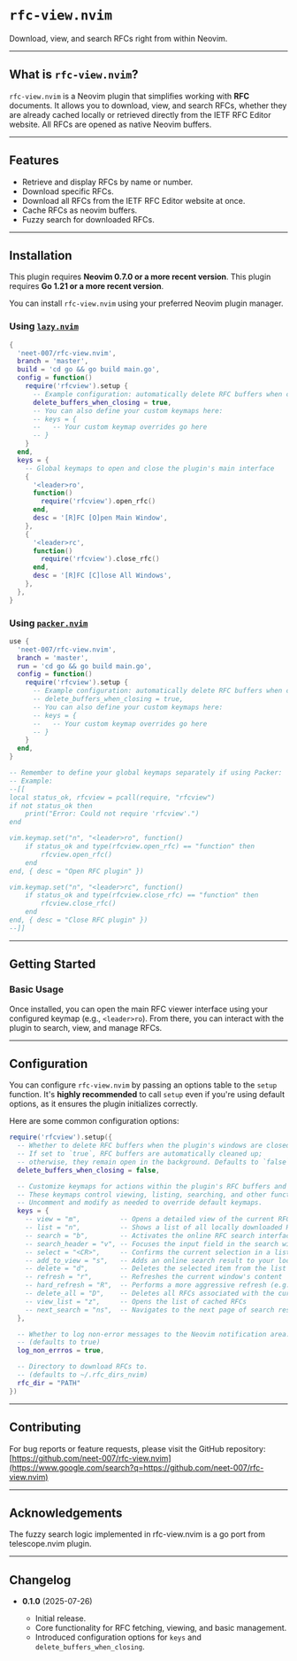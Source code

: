 # `rfc-view.nvim`

Download, view, and search RFCs right from within Neovim.

---

## What is `rfc-view.nvim`?

`rfc-view.nvim` is a Neovim plugin that simplifies working with **RFC** documents. It allows you to download, view, and search RFCs, whether they are already cached locally or retrieved directly from the IETF RFC Editor website. All RFCs are opened as native Neovim buffers.

---

## Features
* Retrieve and display RFCs by name or number.
* Download specific RFCs.
* Download all RFCs from the IETF RFC Editor website at once.
* Cache RFCs as neovim buffers.
* Fuzzy search for downloaded RFCs.

---

## Installation

This plugin requires **Neovim 0.7.0 or a more recent version**.
This plugin requires **Go 1.21 or a more recent version**.

You can install `rfc-view.nvim` using your preferred Neovim plugin manager.

### Using [`lazy.nvim`](https://github.com/folke/lazy.nvim)

```lua
{
  'neet-007/rfc-view.nvim',
  branch = 'master',
  build = 'cd go && go build main.go',
  config = function()
    require('rfcview').setup {
      -- Example configuration: automatically delete RFC buffers when closing
      delete_buffers_when_closing = true,
      -- You can also define your custom keymaps here:
      -- keys = {
      --   -- Your custom keymap overrides go here
      -- }
    }
  end,
  keys = {
    -- Global keymaps to open and close the plugin's main interface
    {
      '<leader>ro',
      function()
        require('rfcview').open_rfc()
      end,
      desc = '[R]FC [O]pen Main Window',
    },
    {
      '<leader>rc',
      function()
        require('rfcview').close_rfc()
      end,
      desc = '[R]FC [C]lose All Windows',
    },
  },
}
````

### Using [`packer.nvim`](https://github.com/wbthomason/packer.nvim)

```lua
use {
  'neet-007/rfc-view.nvim',
  branch = 'master',
  run = 'cd go && go build main.go',
  config = function()
    require('rfcview').setup {
      -- Example configuration: automatically delete RFC buffers when closing
      -- delete_buffers_when_closing = true,
      -- You can also define your custom keymaps here:
      -- keys = {
      --   -- Your custom keymap overrides go here
      -- }
    }
  end,
}

-- Remember to define your global keymaps separately if using Packer:
-- Example:
--[[
local status_ok, rfcview = pcall(require, "rfcview")
if not status_ok then
	print("Error: Could not require 'rfcview'.")
end

vim.keymap.set("n", "<leader>ro", function()
	if status_ok and type(rfcview.open_rfc) == "function" then
		rfcview.open_rfc()
	end
end, { desc = "Open RFC plugin" })

vim.keymap.set("n", "<leader>rc", function()
	if status_ok and type(rfcview.close_rfc) == "function" then
		rfcview.close_rfc()
	end
end, { desc = "Close RFC plugin" })
--]]
```

-----

## Getting Started

### Basic Usage

Once installed, you can open the main RFC viewer interface using your configured keymap (e.g., `<leader>ro`). From there, you can interact with the plugin to search, view, and manage RFCs.

-----

## Configuration

You can configure `rfc-view.nvim` by passing an options table to the `setup` function. It's **highly recommended** to call `setup` even if you're using default options, as it ensures the plugin initializes correctly.

Here are some common configuration options:

```lua
require('rfcview').setup({
  -- Whether to delete RFC buffers when the plugin's windows are closed.
  -- If set to `true`, RFC buffers are automatically cleaned up;
  -- otherwise, they remain open in the background. Defaults to `false`.
  delete_buffers_when_closing = false,

  -- Customize keymaps for actions within the plugin's RFC buffers and floating windows.
  -- These keymaps control viewing, listing, searching, and other functionalities.
  -- Uncomment and modify as needed to override default keymaps.
  keys = {
    -- view = "m",          -- Opens a detailed view of the current RFC
    -- list = "n",          -- Shows a list of all locally downloaded RFCs
    -- search = "b",        -- Activates the online RFC search interface
    -- search_header = "v", -- Focuses the input field in the search window
    -- select = "<CR>",     -- Confirms the current selection in a list
    -- add_to_view = "s",   -- Adds an online search result to your local RFC cache
    -- delete = "d",        -- Deletes the selected item from the list (and from disk if in local list view)
    -- refresh = "r",       -- Refreshes the current window's content
    -- hard_refresh = "R",  -- Performs a more aggressive refresh (e.g., re-fetches data from source)
    -- delete_all = "D",    -- Deletes all RFCs associated with the current view (e.g., all cached RFCs)
    -- view_list = "z",     -- Opens the list of cached RFCs
    -- next_search = "ns",  -- Navigates to the next page of search results
  },

  -- Whether to log non-error messages to the Neovim notification area.
  -- (defaults to true)
  log_non_errros = true,

  -- Directory to download RFCs to.
  -- (defaults to ~/.rfc_dirs_nvim)
  rfc_dir = "PATH"
})
```

-----

## Contributing

For bug reports or feature requests, please visit the GitHub repository:
[https://github.com/neet-007/rfc-view.nvim](https://www.google.com/search?q=https://github.com/neet-007/rfc-view.nvim)

-----

## Acknowledgements
The fuzzy search logic implemented in rfc-view.nvim is a go port from telescope.nvim plugin.

----

## Changelog

  * **0.1.0** (2025-07-26)

      * Initial release.
      * Core functionality for RFC fetching, viewing, and basic management.
      * Introduced configuration options for `keys` and `delete_buffers_when_closing`.
